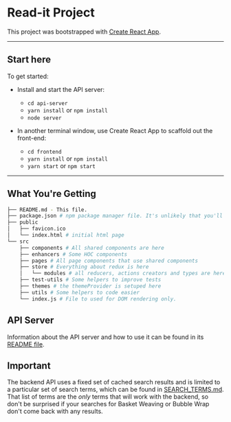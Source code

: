 # Read-it Project

This project was bootstrapped with [Create React App](https://github.com/facebook/create-react-app).

---

## Start here

To get started:

- Install and start the API server:
  - `cd api-server`
  - `yarn install` or `npm install`
  - `node server`

- In another terminal window, use Create React App to scaffold out the front-end:
  - `cd frontend`
  - `yarn install` or `npm install`
  - `yarn start` or `npm start`

---

## What You're Getting

```bash
├── README.md - This file.
├── package.json # npm package manager file. It's unlikely that you'll need to modify this.
├── public
│   ├── favicon.ico
│   └── index.html # initial html page
└── src
    ├── components # All shared components are here
    ├── enhancers # Some HOC components
    ├── pages # All page components that use shared components
    ├── store # Everything about redux is here
    │   └── modules # all reducers, actions creators and types are here, like redux Ducks - https://github.com/erikras/ducks-modular-redux
    ├── test-utils # Some helpers to improve tests
    ├── themes # the themeProvider is setuped here
    ├── utils # Some helpers to code easier
    └── index.js # File to used for DOM rendering only.
```

## API Server

Information about the API server and how to use it can be found in its [README file](api-server/README.md).

## Important

The backend API uses a fixed set of cached search results and is limited to a particular set of search terms, which can be found in [SEARCH_TERMS.md](SEARCH_TERMS.md). That list of terms are the _only_ terms that will work with the backend, so don't be surprised if your searches for Basket Weaving or Bubble Wrap don't come back with any results.
